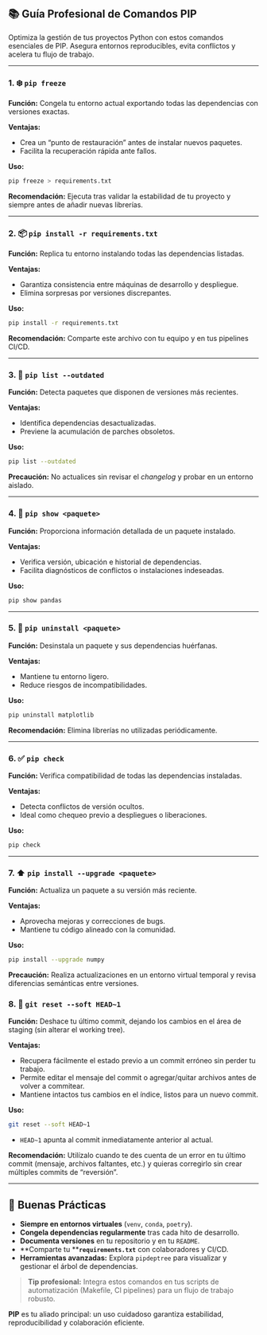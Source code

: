 ## 📚 Guía Profesional de Comandos PIP

Optimiza la gestión de tus proyectos Python con estos  comandos esenciales de PIP. Asegura entornos reproducibles, evita conflictos y acelera tu flujo de trabajo.

---

### 1. ❄️ `pip freeze`

**Función:** Congela tu entorno actual exportando todas las dependencias con versiones exactas.

**Ventajas:**

* Crea un “punto de restauración” antes de instalar nuevos paquetes.
* Facilita la recuperación rápida ante fallos.

**Uso:**

```bash
pip freeze > requirements.txt
```

**Recomendación:** Ejecuta tras validar la estabilidad de tu proyecto y siempre antes de añadir nuevas librerías.

---

### 2. 📦 `pip install -r requirements.txt`

**Función:** Replica tu entorno instalando todas las dependencias listadas.

**Ventajas:**

* Garantiza consistencia entre máquinas de desarrollo y despliegue.
* Elimina sorpresas por versiones discrepantes.

**Uso:**

```bash
pip install -r requirements.txt
```

**Recomendación:** Comparte este archivo con tu equipo y en tus pipelines CI/CD.

---

### 3. 🔄 `pip list --outdated`

**Función:** Detecta paquetes que disponen de versiones más recientes.

**Ventajas:**

* Identifica dependencias desactualizadas.
* Previene la acumulación de parches obsoletos.

**Uso:**

```bash
pip list --outdated
```

**Precaución:** No actualices sin revisar el *changelog* y probar en un entorno aislado.

---

### 4. 🔎 `pip show <paquete>`

**Función:** Proporciona información detallada de un paquete instalado.

**Ventajas:**

* Verifica versión, ubicación e historial de dependencias.
* Facilita diagnósticos de conflictos o instalaciones indeseadas.

**Uso:**

```bash
pip show pandas
```

---

### 5. 🧹 `pip uninstall <paquete>`

**Función:** Desinstala un paquete y sus dependencias huérfanas.

**Ventajas:**

* Mantiene tu entorno ligero.
* Reduce riesgos de incompatibilidades.

**Uso:**

```bash
pip uninstall matplotlib
```

**Recomendación:** Elimina librerías no utilizadas periódicamente.

---

### 6. ✅ `pip check`

**Función:** Verifica compatibilidad de todas las dependencias instaladas.

**Ventajas:**

* Detecta conflictos de versión ocultos.
* Ideal como chequeo previo a despliegues o liberaciones.

**Uso:**

```bash
pip check
```

---

### 7. ⬆️ `pip install --upgrade <paquete>`

**Función:** Actualiza un paquete a su versión más reciente.

**Ventajas:**

* Aprovecha mejoras y correcciones de bugs.
* Mantiene tu código alineado con la comunidad.

**Uso:**

```bash
pip install --upgrade numpy
```

**Precaución:** Realiza actualizaciones en un entorno virtual temporal y revisa diferencias semánticas entre versiones.

### 8. 🔄 `git reset --soft HEAD~1`

**Función:** Deshace tu último commit, dejando los cambios en el área de staging (sin alterar el working tree).

**Ventajas:**

* Recupera fácilmente el estado previo a un commit erróneo sin perder tu trabajo.
* Permite editar el mensaje del commit o agregar/quitar archivos antes de volver a commitear.
* Mantiene intactos tus cambios en el índice, listos para un nuevo commit.

**Uso:**

```bash
git reset --soft HEAD~1
```

* `HEAD~1` apunta al commit inmediatamente anterior al actual.

**Recomendación:**
Utilízalo cuando te des cuenta de un error en tu último commit (mensaje, archivos faltantes, etc.) y quieras corregirlo sin crear múltiples commits de “reversión”.

---

## 🚀 Buenas Prácticas

* **Siempre en entornos virtuales** (`venv`, `conda`, `poetry`).
* **Congela dependencias regularmente** tras cada hito de desarrollo.
* **Documenta versiones** en tu repositorio y en tu `README`.
* \*\*Comparte tu \*\***`requirements.txt`** con colaboradores y CI/CD.
* **Herramientas avanzadas:** Explora `pipdeptree` para visualizar y gestionar el árbol de dependencias.

> **Tip profesional:** Integra estos comandos en tus scripts de automatización (Makefile, CI pipelines) para un flujo de trabajo robusto.

**PIP** es tu aliado principal: un uso cuidadoso garantiza estabilidad, reproducibilidad y colaboración eficiente.
